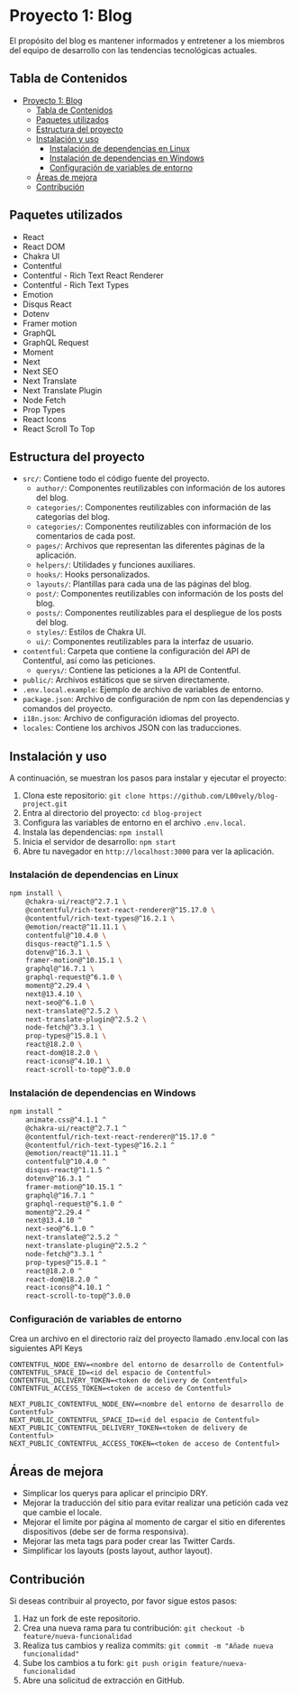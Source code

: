 # Proyecto 1: Blog

El propósito del blog es mantener informados y entretener a los miembros del equipo de desarrollo con las tendencias tecnológicas actuales.

## Tabla de Contenidos

- [Proyecto 1: Blog](#proyecto-1-blog)
  - [Tabla de Contenidos](#tabla-de-contenidos)
  - [Paquetes utilizados](#paquetes-utilizados)
  - [Estructura del proyecto](#estructura-del-proyecto)
  - [Instalación y uso](#instalación-y-uso)
    - [Instalación de dependencias en Linux](#instalación-de-dependencias-en-linux)
    - [Instalación de dependencias en Windows](#instalación-de-dependencias-en-windows)
    - [Configuración de variables de entorno](#configuración-de-variables-de-entorno)
  - [Áreas de mejora](#áreas-de-mejora)
  - [Contribución](#contribución)
## Paquetes utilizados
- React
- React DOM
- Chakra UI
- Contentful
- Contentful - Rich Text React Renderer
- Contentful - Rich Text Types
- Emotion
- Disqus React
- Dotenv
- Framer motion
- GraphQL
- GraphQL Request
- Moment
- Next
- Next SEO
- Next Translate
- Next Translate Plugin
- Node Fetch
- Prop Types
- React Icons
- React Scroll To Top

## Estructura del proyecto
- `src/`: Contiene todo el código fuente del proyecto.
  - `author/`: Componentes reutilizables con información de los autores del blog.
  - `categories/`: Componentes reutilizables con información de las categorías del blog.
  - `categories/`: Componentes reutilizables con información de los comentarios de cada post.
  - `pages/`: Archivos que representan las diferentes páginas de la aplicación.
  - `helpers/`: Utilidades y funciones auxiliares.
  - `hooks/`: Hooks personalizados.
  - `layouts/`: Plantillas para cada una de las páginas del blog.
  - `post/`: Componentes reutilizables con información de los posts del blog.
  - `posts/`: Componentes reutilizables para el despliegue de los posts del blog.
  - `styles/`: Estilos de Chakra UI.
  - `ui/`: Componentes reutilizables para la interfaz de usuario.
- `contentful`: Carpeta que contiene la configuración del API de Contentful, así como las peticiones.
  - `querys/`: Contiene las peticiones a la API de Contentful.
- `public/`: Archivos estáticos que se sirven directamente.
- `.env.local.example`: Ejemplo de archivo de variables de entorno.
- `package.json`: Archivo de configuración de npm con las dependencias y comandos del proyecto.
- `i18n.json`: Archivo de configuración idiomas del proyecto.
- `locales`: Contiene los archivos JSON con las traducciones.


## Instalación y uso
A continuación, se muestran los pasos para instalar y ejecutar el proyecto:

1. Clona este repositorio: `git clone https://github.com/L00vely/blog-project.git`
2. Entra al directorio del proyecto: `cd blog-project`
3. Configura las variables de entorno en el archivo `.env.local`.
4. Instala las dependencias: `npm install`
5. Inicia el servidor de desarrollo: `npm start`
6. Abre tu navegador en `http://localhost:3000` para ver la aplicación.
### Instalación de dependencias en Linux
```bash
npm install \
    @chakra-ui/react@^2.7.1 \
    @contentful/rich-text-react-renderer@^15.17.0 \
    @contentful/rich-text-types@^16.2.1 \
    @emotion/react@^11.11.1 \
    contentful@^10.4.0 \
    disqus-react@^1.1.5 \
    dotenv@^16.3.1 \
    framer-motion@^10.15.1 \
    graphql@^16.7.1 \
    graphql-request@^6.1.0 \
    moment@^2.29.4 \
    next@13.4.10 \
    next-seo@^6.1.0 \
    next-translate@^2.5.2 \
    next-translate-plugin@^2.5.2 \
    node-fetch@^3.3.1 \
    prop-types@^15.8.1 \
    react@18.2.0 \
    react-dom@18.2.0 \
    react-icons@^4.10.1 \
    react-scroll-to-top@^3.0.0
```

### Instalación de dependencias en Windows
```bash
npm install ^
    animate.css@^4.1.1 ^
    @chakra-ui/react@^2.7.1 ^
    @contentful/rich-text-react-renderer@^15.17.0 ^
    @contentful/rich-text-types@^16.2.1 ^
    @emotion/react@^11.11.1 ^
    contentful@^10.4.0 ^
    disqus-react@^1.1.5 ^
    dotenv@^16.3.1 ^
    framer-motion@^10.15.1 ^
    graphql@^16.7.1 ^
    graphql-request@^6.1.0 ^
    moment@^2.29.4 ^
    next@13.4.10 ^
    next-seo@^6.1.0 ^
    next-translate@^2.5.2 ^
    next-translate-plugin@^2.5.2 ^
    node-fetch@^3.3.1 ^
    prop-types@^15.8.1 ^
    react@18.2.0 ^
    react-dom@18.2.0 ^
    react-icons@^4.10.1 ^
    react-scroll-to-top@^3.0.0
```
### Configuración de variables de entorno
Crea un archivo en el directorio raíz del proyecto llamado .env.local con las siguientes API Keys


```dotenv
CONTENTFUL_NODE_ENV=<nombre del entorno de desarrollo de Contentful>
CONTENTFUL_SPACE_ID=<id del espacio de Contentful>
CONTENTFUL_DELIVERY_TOKEN=<token de delivery de Contentful>
CONTENTFUL_ACCESS_TOKEN=<token de acceso de Contentful>

NEXT_PUBLIC_CONTENTFUL_NODE_ENV=<nombre del entorno de desarrollo de Contentful>
NEXT_PUBLIC_CONTENTFUL_SPACE_ID=<id del espacio de Contentful>
NEXT_PUBLIC_CONTENTFUL_DELIVERY_TOKEN=<token de delivery de Contentful>
NEXT_PUBLIC_CONTENTFUL_ACCESS_TOKEN=<token de acceso de Contentful>
```
## Áreas de mejora
- Simplicar los querys para aplicar el principio DRY.
- Mejorar la traducción del sitio para evitar realizar una petición cada vez que cambie el locale.
- Mejorar el limite por página al momento de cargar el sitio en diferentes dispositivos (debe ser de forma responsiva).
- Mejorar las meta tags para poder crear las Twitter Cards.
- Simplificar los layouts (posts layout, author layout).

## Contribución

Si deseas contribuir al proyecto, por favor sigue estos pasos:

1. Haz un fork de este repositorio.
2. Crea una nueva rama para tu contribución: `git checkout -b feature/nueva-funcionalidad`
3. Realiza tus cambios y realiza commits: `git commit -m "Añade nueva funcionalidad"`
4. Sube los cambios a tu fork: `git push origin feature/nueva-funcionalidad`
5. Abre una solicitud de extracción en GitHub.
